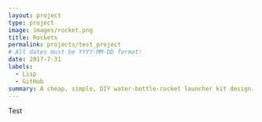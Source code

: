 ```yaml
---
layout: project
type: project
image: images/rocket.png
title: Rockets
permalink: projects/test_project
# All dates must be YYYY-MM-DD format!
date: 2017-7-31
labels:
  - Lisp
  - GitHub
summary: A cheap, simple, DIY water-bottle-rocket launcher kit design.
---
```


Test
